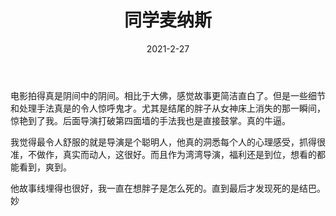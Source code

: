 ﻿---
layout: post
title: 同学麦纳斯
date: 2021-2-27
categories: blog
tags: [电影]
description: 
---

电影拍得真是阴间中的阴间。相比于大佛，感觉故事更简洁直白了。但是一些细节和处理手法真是的令人惊呼鬼才。尤其是结尾的胖子从女神床上消失的那一瞬间，惊艳到了我。后面导演打破第四面墙的手法我也是直接鼓掌。真的牛逼。

我觉得最令人舒服的就是导演是个聪明人，他真的洞悉每个人的心理感受，抓得很准，不做作，真实而动人，这很好。而且作为湾湾导演，福利还是到位，想看的都能看到，爽到。

他故事线埋得也很好，我一直在想胖子是怎么死的。直到最后才发现死的是结巴。妙
